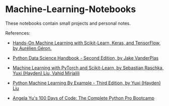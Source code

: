 # Machine-Learning-Notebooks

These notebooks contain small projects and personal notes.

References:
* [Hands-On Machine Learning with Scikit-Learn, Keras, and TensorFlow, by Aurélien Géron.](https://www.oreilly.com/library/view/hands-on-machine-learning/9781098125967/)

* [Python Data Science Handbook - Second Edition, by Jake VanderPlas](https://www.oreilly.com/library/view/python-data-science/9781098121211/)

* [Machine Learning with PyTorch and Scikit-Learn, by Sebastian Raschka, Yuxi (Hayden) Liu,  Vahid Mirjalili](https://www.packtpub.com/product/machine-learning-with-pytorch-and-scikit-learn/9781801819312)

* [Python Machine Learning By Example - Third Edition,
by Yuxi (Hayden) Liu](https://www.packtpub.com/product/python-machine-learning-by-example-third-edition/9781800209718)

* [Angela Yu's 100 Days of Code: The Complete Python Pro Bootcamp](https://www.udemy.com/course/100-days-of-code/)
